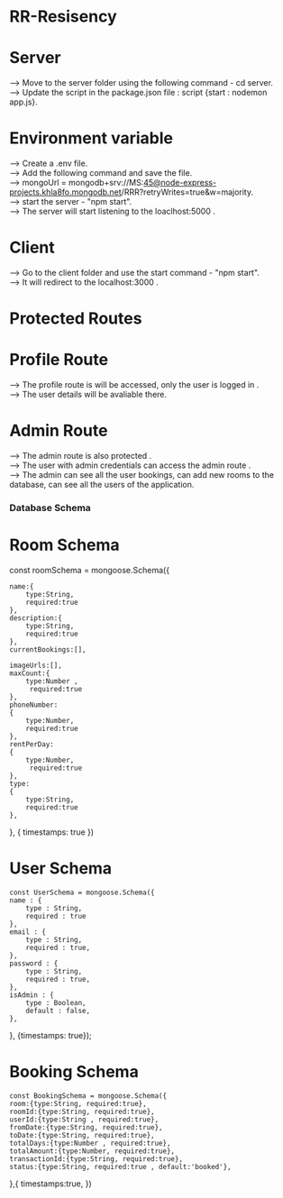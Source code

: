 # RR-Resisency

# Server

--> Move to the server folder using the following command - cd server.<br>
--> Update the script in the package.json file : script {start : nodemon app.js}.<br>

# Environment variable

--> Create a .env file. <br>
--> Add the following command and save the file.<br>
    --> mongoUrl = mongodb+srv://MS:45@node-express-projects.khla8fo.mongodb.net/RRR?retryWrites=true&w=majority. <br>
--> start the server - "npm start". <br>
--> The server will start listening to the loaclhost:5000 .<br>

# Client

--> Go to the client folder and use the start command - "npm start". <br>
--> It will redirect to the localhost:3000 . <br>

# Protected Routes

  # Profile Route
  
  --> The profile route is will be accessed, only the user is logged in .<br>
  --> The user details will be avaliable there. <br>
  
  # Admin Route
  
  --> The admin route is also protected .<br>
  --> The user with admin credentials can access the admin route .<br>
  --> The admin can see all the user bookings, can add new rooms to the database, can see all the users of the application. <br>
  
  ### Database Schema
  
   # Room Schema
   
   const roomSchema = mongoose.Schema({

    name:{
        type:String,
        required:true
    },
    description:{
        type:String,
        required:true
    },
    currentBookings:[],

    imageUrls:[],
    maxCount:{
        type:Number ,
         required:true
    },
    phoneNumber:
    {
        type:Number, 
        required:true
    },
    rentPerDay:
    {
        type:Number,
         required:true
    },
    type:
    {
        type:String,
        required:true
    },
    

}, { timestamps: true })


  # User Schema
  
    const UserSchema = mongoose.Schema({
    name : {
        type : String,
        required : true
    },
    email : {
        type : String,
        required : true,
    },
    password : {
        type : String,
        required : true,
    },
    isAdmin : {
        type : Boolean,
        default : false,
    }, 
    
}, {timestamps: true});


  # Booking Schema
  
    const BookingSchema = mongoose.Schema({
    room:{type:String, required:true},
    roomId:{type:String, required:true},
    userId:{type:String , required:true},
    fromDate:{type:String, required:true},
    toDate:{type:String, required:true},
    totalDays:{type:Number , required:true},
    totalAmount:{type:Number, required:true},
    transactionId:{type:String, required:true},
    status:{type:String, required:true , default:'booked'},
},{
    timestamps:true,
}) 





